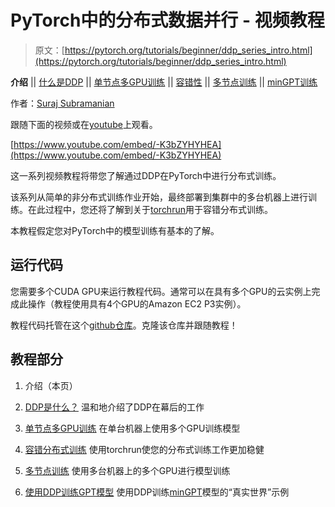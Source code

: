 # PyTorch中的分布式数据并行 - 视频教程

> 原文：[https://pytorch.org/tutorials/beginner/ddp_series_intro.html](https://pytorch.org/tutorials/beginner/ddp_series_intro.html)

**介绍** || [什么是DDP](ddp_series_theory.html) || [单节点多GPU训练](ddp_series_multigpu.html) || [容错性](ddp_series_fault_tolerance.html) || [多节点训练](../intermediate/ddp_series_multinode.html) || [minGPT训练](../intermediate/ddp_series_minGPT.html)

作者：[Suraj Subramanian](https://github.com/suraj813)

跟随下面的视频或在[youtube](https://www.youtube.com/watch/-K3bZYHYHEA)上观看。

[https://www.youtube.com/embed/-K3bZYHYHEA](https://www.youtube.com/embed/-K3bZYHYHEA)

这一系列视频教程将带您了解通过DDP在PyTorch中进行分布式训练。

该系列从简单的非分布式训练作业开始，最终部署到集群中的多台机器上进行训练。在此过程中，您还将了解到关于[torchrun](https://pytorch.org/docs/stable/elastic/run.html)用于容错分布式训练。

本教程假定您对PyTorch中的模型训练有基本的了解。

## 运行代码

您需要多个CUDA GPU来运行教程代码。通常可以在具有多个GPU的云实例上完成此操作（教程使用具有4个GPU的Amazon EC2 P3实例）。

教程代码托管在这个[github仓库](https://github.com/pytorch/examples/tree/main/distributed/ddp-tutorial-series)。克隆该仓库并跟随教程！

## 教程部分

1.  介绍（本页）

1.  [DDP是什么？](ddp_series_theory.html) 温和地介绍了DDP在幕后的工作

1.  [单节点多GPU训练](ddp_series_multigpu.html) 在单台机器上使用多个GPU训练模型

1.  [容错分布式训练](ddp_series_fault_tolerance.html) 使用torchrun使您的分布式训练工作更加稳健

1.  [多节点训练](../intermediate/ddp_series_multinode.html) 使用多台机器上的多个GPU进行模型训练

1.  [使用DDP训练GPT模型](../intermediate/ddp_series_minGPT.html) 使用DDP训练[minGPT](https://github.com/karpathy/minGPT)模型的“真实世界”示例
